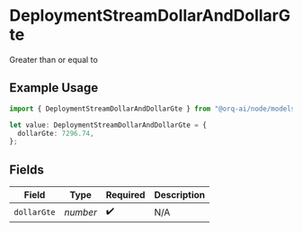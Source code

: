 # DeploymentStreamDollarAndDollarGte

Greater than or equal to

## Example Usage

```typescript
import { DeploymentStreamDollarAndDollarGte } from "@orq-ai/node/models/operations";

let value: DeploymentStreamDollarAndDollarGte = {
  dollarGte: 7296.74,
};
```

## Fields

| Field              | Type               | Required           | Description        |
| ------------------ | ------------------ | ------------------ | ------------------ |
| `dollarGte`        | *number*           | :heavy_check_mark: | N/A                |